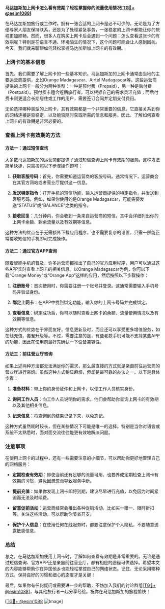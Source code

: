 **马达加斯加上网卡怎么看有效期？轻松掌握你的流量使用情况[[TG💪+ @esim1088](https://t.me/s/esim1088)]**

在马达加斯加旅行或工作时，拥有一张合适的上网卡是必不可少的。无论是为了方便与家人朋友保持联系，还是为了处理紧急事务，一张稳定的上网卡都能让你的旅程更加顺畅。然而，很多人在购买上网卡后会遇到一个问题：怎么查看这张卡的有效期呢？特别是在语言不通、环境陌生的情况下，这个问题可能会让人感到困扰。今天，我们就来聊聊如何轻松掌握马达加斯加上网卡的有效期。

### 上网卡的基本信息

首先，我们需要了解上网卡的一些基本知识。马达加斯加的上网卡通常由当地的主要运营商提供，比如Orange Madagascar、Airtel Madagascar等。这些运营商提供的上网卡一般分为两种类型：一种是预付费（Prepaid），另一种是后付费（Postpaid）。预付费卡适合短期旅行者，可以根据自己的需求灵活充值；而后付费卡则更适合长期居住或工作的用户，需要签订合同并定期支付费用。

无论选择哪种类型的上网卡，其有效期都是一个非常重要的信息。它直接关系到你的网络连接是否稳定，以及能否随时获取所需的信息和服务。因此，了解如何查看上网卡的有效期是非常必要的。

### 查看上网卡有效期的方法

#### 方法一：通过短信查询

大多数马达加斯加的运营商都提供了通过短信查询上网卡有效期的服务。这种方法简单快捷，只需按照以下步骤操作即可：

1. **获取客服号码**：首先，你需要知道运营商的客服号码。通常情况下，运营商会在其官方网站或者营业厅提供这一信息。
   
2. **发送特定指令**：打开手机的短信功能，输入运营商提供的特定指令，并发送到客服号码。例如，如果你使用的是Orange Madagascar，可能需要发送“STATUS”或“BALANCE”之类的指令。

3. **接收回复**：几分钟内，你会收到一条来自运营商的短信，其中会详细列出你的上网卡余额、剩余流量以及有效期等信息。

这种方法的优点在于无需额外下载应用程序，也不需要复杂的设置，只需一部能正常接收短信的手机即可完成操作。

#### 方法二：通过官方APP查询

随着智能手机的普及，许多运营商都推出了自己的官方应用程序，用户可以通过这些APP实时查看上网卡的相关信息。以Orange Madagascar为例，你可以下载“Orange Money”或“Orange App”这样的应用，然后按照以下步骤操作：

1. **注册账号**：首次使用时，你需要注册一个账号并登录。这通常需要输入手机号码并验证身份。

2. **绑定上网卡**：在APP中找到绑定功能，输入你的上网卡号码并完成绑定。

3. **查看信息**：绑定成功后，你可以随时查看上网卡的余额、流量使用情况以及有效期等信息。

这种方式的优势在于界面友好，信息更新及时，而且还可以享受更多增值服务，如在线充值、套餐升级等。不过，需要注意的是，有些老款手机可能不支持某些APP的功能，因此在使用前最好先确认一下设备兼容性。

#### 方法三：前往营业厅咨询

如果上述两种方法都无法满足你的需求，那么最直接的方式就是亲自前往运营商的营业厅进行咨询。虽然这种方式稍显麻烦，但却是最可靠的办法之一。以下是具体步骤：

1. **准备材料**：带上你的身份证件和上网卡，以便工作人员核实身份。

2. **询问工作人员**：向工作人员说明你的需求，他们会帮助你查询上网卡的有效期以及其他相关信息。

3. **记录信息**：将查询到的结果记录下来，以免忘记。

这种方式虽然耗时较长，但在某些情况下可能是唯一的选择。特别是当你对语言或系统不太熟悉时，面对面交流往往能更有效地解决问题。

### 注意事项

在使用上网卡的过程中，还有一些需要注意的小细节，可以帮助你更好地管理自己的网络服务：

- **定期检查有效期**：即使当前还有足够的流量可用，也要养成定期检查上网卡有效期的习惯，避免因疏忽而导致服务中断。
  
- **提前充值**：如果你发现上网卡即将到期，建议尽早进行充值，以免因为时间紧迫而无法及时续费。

- **留意促销活动**：运营商经常会推出各种促销活动，比如买一赠一、限时折扣等。关注这些活动，可以帮助你节省开支。

- **保护个人信息**：在使用任何在线服务时，都要注意保护个人隐私，不要随意透露敏感信息。

### 总结

总之，在马达加斯加使用上网卡时，了解如何查看有效期是非常重要的。无论是通过短信查询、官方APP还是亲自前往营业厅，都有相应的途径可供选择。希望本文的内容能够帮助你在异国他乡也能轻松掌控自己的网络状态。记住，无论采用哪种方式，保持良好的习惯和细心的态度才是关键！

最后，如果你有任何疑问或需要进一步的帮助，不妨加入我们的讨论群组[[TG💪+ @esim1088](https://t.me/s/esim1088)]，与其他旅行者一起分享经验。祝你在马达加斯加的旅程愉快！

[[TG💪+ @esim1088](https://t.me/s/esim1088) ![Image](https://i.postimg.cc/4NQfJmqS/Snipaste-2025-05-13-00-14-12.png)]